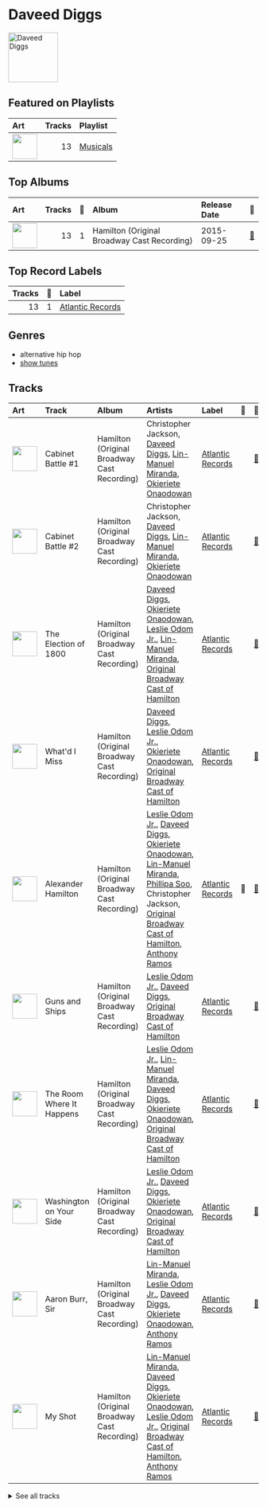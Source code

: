 
# Daveed Diggs


<img src="https://i.scdn.co/image/ab6761610000e5ebf638289c7621609519d8ad24" alt="Daveed Diggs" width="100" />

## Featured on Playlists
| Art | Tracks | Playlist |
|:---|---:|:---|
| <img src="https://mosaic.scdn.co/640/ab67616d0000b27311213770e112f78d4075b61fab67616d0000b2732f8d9427fea9dd36a4fb4f1bab67616d0000b27367a1610b21721a06ed7d378eab67616d0000b273d72fb5571087bca0a2fed008" alt="" width="50" /> | 13 | [Musicals](../../playlists/musicals/overview.md) |
## Top Albums

| Art | Tracks | 💚 | Album | Release Date | 🔗 |
|:---|---:|---:|:---|:---|:---|
| <img src="https://i.scdn.co/image/ab67616d0000b273d72fb5571087bca0a2fed008" alt="" width="50" /> | 13 | 1 | Hamilton (Original Broadway Cast Recording) | 2015-09-25 | [🔗](https://open.spotify.com/album/1kCHru7uhxBUdzkm4gzRQc) |

## Top Record Labels

| Tracks | 💚 | Label |
|---:|---:|:---|
| 13 | 1 | [Atlantic Records](../../labels/atlantic_records/overview.md) |

## Genres

- alternative hip hop
- [show tunes](../../genres/show_tunes)

## Tracks

| Art | Track | Album | Artists | Label | 💚 | 🔗 |
|:---|:---|:---|:---|:---|:---|:---|
| <img src="https://i.scdn.co/image/ab67616d0000b273d72fb5571087bca0a2fed008" alt="" width="50" /> | Cabinet Battle #1 | Hamilton (Original Broadway Cast Recording) | Christopher Jackson, [Daveed Diggs](overview.md), [Lin-Manuel Miranda](../lin_manuel_miranda/overview.md), [Okieriete Onaodowan](../okieriete_onaodowan/overview.md) | [Atlantic Records](../../labels/atlantic_records) | | [🔗](https://open.spotify.com/track/3TfKt8mPpdXfQTMfRjHzyz) |
| <img src="https://i.scdn.co/image/ab67616d0000b273d72fb5571087bca0a2fed008" alt="" width="50" /> | Cabinet Battle #2 | Hamilton (Original Broadway Cast Recording) | Christopher Jackson, [Daveed Diggs](overview.md), [Lin-Manuel Miranda](../lin_manuel_miranda/overview.md), [Okieriete Onaodowan](../okieriete_onaodowan/overview.md) | [Atlantic Records](../../labels/atlantic_records) | | [🔗](https://open.spotify.com/track/6KRHMYPIWRgFWlXPgqO2Fp) |
| <img src="https://i.scdn.co/image/ab67616d0000b273d72fb5571087bca0a2fed008" alt="" width="50" /> | The Election of 1800 | Hamilton (Original Broadway Cast Recording) | [Daveed Diggs](overview.md), [Okieriete Onaodowan](../okieriete_onaodowan/overview.md), [Leslie Odom Jr.](../leslie_odom_jr_/overview.md), [Lin-Manuel Miranda](../lin_manuel_miranda/overview.md), [Original Broadway Cast of Hamilton](../original_broadway_cast_of_hamilton/overview.md) | [Atlantic Records](../../labels/atlantic_records) | | [🔗](https://open.spotify.com/track/0LpHC9mhPAQC98IjXZIrif) |
| <img src="https://i.scdn.co/image/ab67616d0000b273d72fb5571087bca0a2fed008" alt="" width="50" /> | What'd I Miss | Hamilton (Original Broadway Cast Recording) | [Daveed Diggs](overview.md), [Leslie Odom Jr.](../leslie_odom_jr_/overview.md), [Okieriete Onaodowan](../okieriete_onaodowan/overview.md), [Original Broadway Cast of Hamilton](../original_broadway_cast_of_hamilton/overview.md) | [Atlantic Records](../../labels/atlantic_records) | | [🔗](https://open.spotify.com/track/2W9u3whoCkQYOUbmnSrHi1) |
| <img src="https://i.scdn.co/image/ab67616d0000b273d72fb5571087bca0a2fed008" alt="" width="50" /> | Alexander Hamilton | Hamilton (Original Broadway Cast Recording) | [Leslie Odom Jr.](../leslie_odom_jr_/overview.md), [Daveed Diggs](overview.md), [Okieriete Onaodowan](../okieriete_onaodowan/overview.md), [Lin-Manuel Miranda](../lin_manuel_miranda/overview.md), [Phillipa Soo](../phillipa_soo/overview.md), Christopher Jackson, [Original Broadway Cast of Hamilton](../original_broadway_cast_of_hamilton/overview.md), [Anthony Ramos](../anthony_ramos/overview.md) | [Atlantic Records](../../labels/atlantic_records) | 💚 | [🔗](https://open.spotify.com/track/4TTV7EcfroSLWzXRY6gLv6) |
| <img src="https://i.scdn.co/image/ab67616d0000b273d72fb5571087bca0a2fed008" alt="" width="50" /> | Guns and Ships | Hamilton (Original Broadway Cast Recording) | [Leslie Odom Jr.](../leslie_odom_jr_/overview.md), [Daveed Diggs](overview.md), [Original Broadway Cast of Hamilton](../original_broadway_cast_of_hamilton/overview.md) | [Atlantic Records](../../labels/atlantic_records) | | [🔗](https://open.spotify.com/track/7m9XR7FquXLP1FewdAcNS9) |
| <img src="https://i.scdn.co/image/ab67616d0000b273d72fb5571087bca0a2fed008" alt="" width="50" /> | The Room Where It Happens | Hamilton (Original Broadway Cast Recording) | [Leslie Odom Jr.](../leslie_odom_jr_/overview.md), [Lin-Manuel Miranda](../lin_manuel_miranda/overview.md), [Daveed Diggs](overview.md), [Okieriete Onaodowan](../okieriete_onaodowan/overview.md), [Original Broadway Cast of Hamilton](../original_broadway_cast_of_hamilton/overview.md) | [Atlantic Records](../../labels/atlantic_records) | | [🔗](https://open.spotify.com/track/2TK2KSrzXD6W01qjXVjNGh) |
| <img src="https://i.scdn.co/image/ab67616d0000b273d72fb5571087bca0a2fed008" alt="" width="50" /> | Washington on Your Side | Hamilton (Original Broadway Cast Recording) | [Leslie Odom Jr.](../leslie_odom_jr_/overview.md), [Daveed Diggs](overview.md), [Okieriete Onaodowan](../okieriete_onaodowan/overview.md), [Original Broadway Cast of Hamilton](../original_broadway_cast_of_hamilton/overview.md) | [Atlantic Records](../../labels/atlantic_records) | | [🔗](https://open.spotify.com/track/1WHNqqRWhJVZIdCScFKtl5) |
| <img src="https://i.scdn.co/image/ab67616d0000b273d72fb5571087bca0a2fed008" alt="" width="50" /> | Aaron Burr, Sir | Hamilton (Original Broadway Cast Recording) | [Lin-Manuel Miranda](../lin_manuel_miranda/overview.md), [Leslie Odom Jr.](../leslie_odom_jr_/overview.md), [Daveed Diggs](overview.md), [Okieriete Onaodowan](../okieriete_onaodowan/overview.md), [Anthony Ramos](../anthony_ramos/overview.md) | [Atlantic Records](../../labels/atlantic_records) | | [🔗](https://open.spotify.com/track/6dr7ekfhlbquvsVY8D7gyk) |
| <img src="https://i.scdn.co/image/ab67616d0000b273d72fb5571087bca0a2fed008" alt="" width="50" /> | My Shot | Hamilton (Original Broadway Cast Recording) | [Lin-Manuel Miranda](../lin_manuel_miranda/overview.md), [Daveed Diggs](overview.md), [Okieriete Onaodowan](../okieriete_onaodowan/overview.md), [Leslie Odom Jr.](../leslie_odom_jr_/overview.md), [Original Broadway Cast of Hamilton](../original_broadway_cast_of_hamilton/overview.md), [Anthony Ramos](../anthony_ramos/overview.md) | [Atlantic Records](../../labels/atlantic_records) | | [🔗](https://open.spotify.com/track/4cxvludVmQxryrnx1m9FqL) |


<details>
<summary>See all tracks</summary>

| Art | Track | Album | Artists | Label | 💚 | 🔗 |
|:---|:---|:---|:---|:---|:---|:---|
| <img src="https://i.scdn.co/image/ab67616d0000b273d72fb5571087bca0a2fed008" alt="" width="50" /> | The Story of Tonight | Hamilton (Original Broadway Cast Recording) | [Lin-Manuel Miranda](../lin_manuel_miranda/overview.md), [Okieriete Onaodowan](../okieriete_onaodowan/overview.md), [Daveed Diggs](overview.md), [Original Broadway Cast of Hamilton](../original_broadway_cast_of_hamilton/overview.md), [Anthony Ramos](../anthony_ramos/overview.md) | [Atlantic Records](../../labels/atlantic_records) | | [🔗](https://open.spotify.com/track/0NJWhm3hUwIZSy5s0TGJ8q) |
| <img src="https://i.scdn.co/image/ab67616d0000b273d72fb5571087bca0a2fed008" alt="" width="50" /> | We Know | Hamilton (Original Broadway Cast Recording) | [Lin-Manuel Miranda](../lin_manuel_miranda/overview.md), [Daveed Diggs](overview.md), [Leslie Odom Jr.](../leslie_odom_jr_/overview.md), [Okieriete Onaodowan](../okieriete_onaodowan/overview.md) | [Atlantic Records](../../labels/atlantic_records) | | [🔗](https://open.spotify.com/track/1DLfR4MOfLYbV6v3xrmWa8) |
| <img src="https://i.scdn.co/image/ab67616d0000b273d72fb5571087bca0a2fed008" alt="" width="50" /> | The Story of Tonight - Reprise | Hamilton (Original Broadway Cast Recording) | [Okieriete Onaodowan](../okieriete_onaodowan/overview.md), [Daveed Diggs](overview.md), [Lin-Manuel Miranda](../lin_manuel_miranda/overview.md), [Leslie Odom Jr.](../leslie_odom_jr_/overview.md), [Anthony Ramos](../anthony_ramos/overview.md) | [Atlantic Records](../../labels/atlantic_records) | | [🔗](https://open.spotify.com/track/1CzeuSrm71wHP9qsjg7p3F) |

</details>
